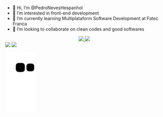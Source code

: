   - 👋 Hi, I’m @PedroNevesHespanhol
  - 👀 I’m interested in front-end development  
  - 🌱 I’m currently learning Multiplataform Software Development at Fatec Franca 
  - 💞️ I’m looking to collaborate on clean codes and good softwares
 
 <div align="center">
  <a href="https://github.com/PedroNevesHespanhol">
  <img height="180em" src="https://github-readme-stats.vercel.app/api?username=PedroNevesHespanhol&show_icons=true&theme=dracula&include_all_commits=true&count_private=true"/>
  <img height="180em" src="https://github-readme-stats.vercel.app/api/top-langs/?username=PedroNevesHespanhol&theme=dracula"/>
</div>

<div> 
  <a href = "mailto:pedroneveshespanhol@gmail.com"><img src="https://img.shields.io/badge/-Gmail-%23333?style=for-the-badge&logo=gmail&logoColor=white" target="_blank"></a>
  <a href="https://www.linkedin.com/in/pedro-neves-hespanhol-a00a44185" target="_blank"><img src="https://img.shields.io/badge/-LinkedIn-%230077B5?style=for-the-badge&logo=linkedin&logoColor=white" target="_blank"></a>
  
   ![Snake animation](https://github.com/PedroNevesHespanhol/PedroNevesHespanhol/blob/output/github-contribution-grid-snake.svg)
</div>



